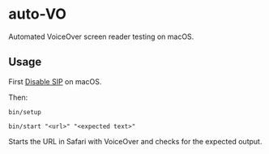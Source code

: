 # auto-VO

Automated VoiceOver screen reader testing on macOS.

## Usage

First [Disable SIP](https://apple.stackexchange.com/a/208481) on macOS.

Then:

    bin/setup 

    bin/start "<url>" "<expected text>"

Starts the URL in Safari with VoiceOver and checks for the expected output.
